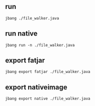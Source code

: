 ## run

```shell
jbang ./file_walker.java
```
## run native

```shell
jbang run -n ./file_walker.java
```

## export fatjar

```shell
jbang export fatjar ./file_walker.java
```

## export nativeimage

```shell
jbang export native ./file_walker.java
```